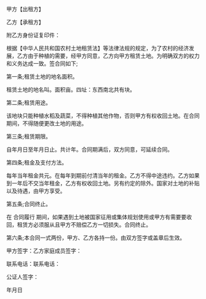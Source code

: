 
 


甲方【出租方】


乙方【承租方】


附乙方身份证复印件：


根据【中华人民共和国农村土地租赁法】等法律法规的规定，为了农村的经济发展，乙方由于种植的需要，经甲方同意，乙方向甲方租赁土地。为明确双方的权力和义务达成一致。签合同如下;


第一条;租赁土地的地名面积。


租赁土地的地名叫。面积亩。四址：东西南北共有块。


第二条;租赁用途。


该地块只能种植水稻及蔬菜，不得种植其他作物，否则甲方有权收回土地。在合同期间，不得随便更改土地的用途。


第三条;租赁期限。


自年月日至年月日止。共计年。合同期满后，双方同意，可延续合同。


第四条;租金及支付方法。


每年当年租金共元。在每年到期前付清当年的租金。乙方不得中途违约。乙方如果到一年后不交当年租金，乙方有权收回土地。另有约定的除外。国家对土地的补贴以及待遇，由甲方享受。


第五条;合同终止。


在
合同履行
期间，如果遇到土地被国家征用或集体规划使用或甲方有需要要收回，租赁方必须服从且甲方不赔偿乙方一切损失。合同终止。


第六条;本合同一式两份，甲方、乙方各持一份。由双方签字或盖章后生效。


甲方签字：乙方家庭成员签字：


联系电话：联系电话：


公证人签字：


年月日
 


 

 
 
 
 
 
  


  
 

  


  


  
 
 
 
 

